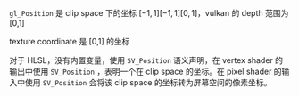 ```gl_Position``` 是 clip space 下的坐标 $[-1,1][-1,1][0,1]$，vulkan 的 depth 范围为 [0,1]

texture coordinate 是 [0,1] 的坐标

对于 HLSL，没有内置变量，使用 ```SV_Position``` 语义声明，在 vertex shader 的输出中使用 ```SV_Position``` ，表明一个在 clip space 的坐标。在 pixel shader 的输入中使用 ```SV_Position``` 会将该 clip space 的坐标转为屏幕空间的像素坐标。